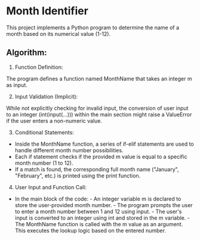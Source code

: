 # Month Identifier

This project implements a Python program to determine the name of a month based on its numerical value (1-12).

## Algorithm:

1. Function Definition:

The program defines a function named MonthName that takes an integer m as input.

2. Input Validation (Implicit):

While not explicitly checking for invalid input, the conversion of user input to an integer (int(input(...))) within the main section might raise a ValueError if the user enters a non-numeric value.

3. Conditional Statements:

  -  Inside the MonthName function, a series of if-elif statements are used to handle different month number possibilities.
  -  Each if statement checks if the provided m value is equal to a specific month number (1 to 12).
  -  If a match is found, the corresponding full month name ("January", "February", etc.) is printed using the print function.

4. User Input and Function Call:

  *  In the main block of the code:
    -  An integer variable m is declared to store the user-provided month number.
    -  The program prompts the user to enter a month number between 1 and 12 using input.
    -  The user's input is converted to an integer using int and stored in the m variable.
    -  The MonthName function is called with the m value as an argument. This executes the lookup logic based on the entered number.
